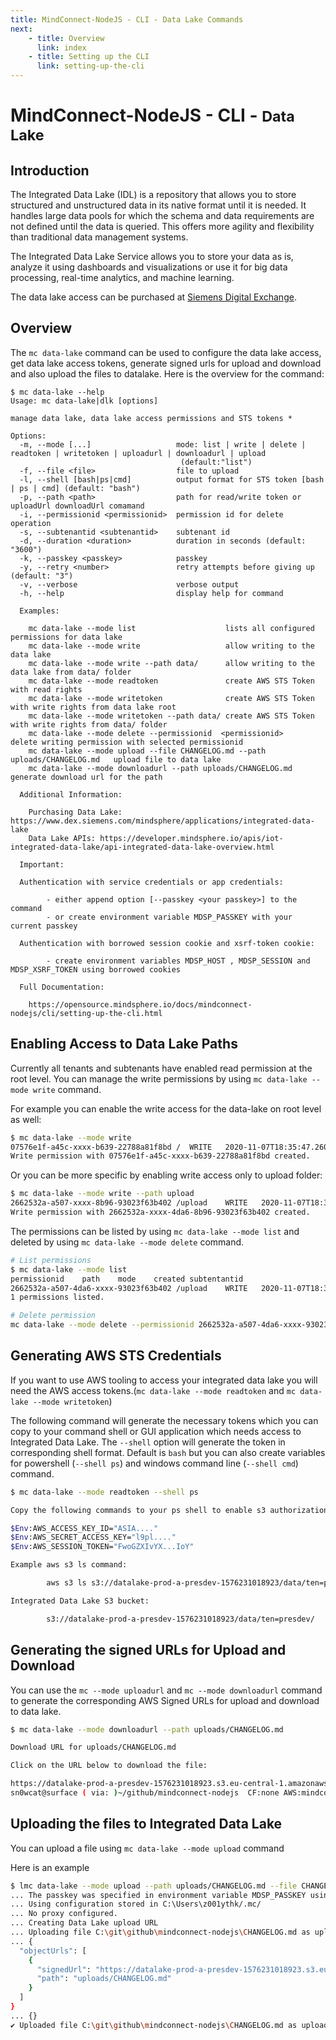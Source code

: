 ```yaml
---
title: MindConnect-NodeJS - CLI - Data Lake Commands
next:
    - title: Overview
      link: index
    - title: Setting up the CLI
      link: setting-up-the-cli
---
```


<!-- @format -->

# MindConnect-NodeJS - CLI - <small>Data Lake</small>

## Introduction

The Integrated Data Lake (IDL) is a repository that allows you to store structured and unstructured data in its native format until it is needed. It handles large data pools for which the schema and data requirements are not defined until the data is queried. This offers more agility and flexibility than traditional data management systems.

The Integrated Data Lake Service allows you to store your data as is, analyze it using dashboards and visualizations or use it for big data processing, real-time analytics, and machine learning.

The data lake access can be purchased at [Siemens Digital Exchange](https://www.dex.siemens.com/mindsphere/applications/integrated-data-lake).

## Overview

The `mc data-lake` command can be used to configure the data lake access, get data lake access tokens, generate signed urls for upload and download and also upload the files to datalake. Here is the overview for the command:

```text
$ mc data-lake --help
Usage: mc data-lake|dlk [options]

manage data lake, data lake access permissions and STS tokens *

Options:
  -m, --mode [...]                   mode: list | write | delete | readtoken | writetoken | uploadurl | downloadurl | upload
                                      (default:"list")
  -f, --file <file>                  file to upload
  -l, --shell [bash|ps|cmd]          output format for STS token [bash | ps | cmd] (default: "bash")
  -p, --path <path>                  path for read/write token or uploadUrl downloadUrl comamand
  -i, --permissionid <permissionid>  permission id for delete operation
  -s, --subtenantid <subtenantid>    subtenant id
  -d, --duration <duration>          duration in seconds (default: "3600")
  -k, --passkey <passkey>            passkey
  -y, --retry <number>               retry attempts before giving up (default: "3")
  -v, --verbose                      verbose output
  -h, --help                         display help for command

  Examples:

    mc data-lake --mode list                    lists all configured permissions for data lake
    mc data-lake --mode write                   allow writing to the data lake
    mc data-lake --mode write --path data/      allow writing to the data lake from data/ folder
    mc data-lake --mode readtoken               create AWS STS Token with read rights
    mc data-lake --mode writetoken              create AWS STS Token with write rights from data lake root
    mc data-lake --mode writetoken --path data/ create AWS STS Token with write rights from data/ folder
    mc data-lake --mode delete --permissionid  <permissionid>                    delete writing permission with selected permissionid
    mc data-lake --mode upload --file CHANGELOG.md --path uploads/CHANGELOG.md   upload file to data lake
    mc data-lake --mode downloadurl --path uploads/CHANGELOG.md                  generate download url for the path

  Additional Information:

    Purchasing Data Lake: https://www.dex.siemens.com/mindsphere/applications/integrated-data-lake
    Data Lake APIs: https://developer.mindsphere.io/apis/iot-integrated-data-lake/api-integrated-data-lake-overview.html

  Important:

  Authentication with service credentials or app credentials:

        - either append option [--passkey <your passkey>] to the command
        - or create environment variable MDSP_PASSKEY with your current passkey

  Authentication with borrowed session cookie and xsrf-token cookie:

        - create environment variables MDSP_HOST , MDSP_SESSION and MDSP_XSRF_TOKEN using borrowed cookies

  Full Documentation:

    https://opensource.mindsphere.io/docs/mindconnect-nodejs/cli/setting-up-the-cli.html
```

## Enabling Access to Data Lake Paths

Currently all tenants and subtenants have enabled read permission at the root level. You can manage the write permissions by using  `mc data-lake --mode write` command.

For example you can enable the write access for the data-lake on root level as well:

```bash
$ mc data-lake --mode write
07576e1f-a45c-xxxx-b639-22788a81f8bd /  WRITE   2020-11-07T18:35:47.260Z
Write permission with 07576e1f-a45c-xxxx-b639-22788a81f8bd created.
```

Or you can be more specific by enabling write access only to upload folder:

```bash
$ mc data-lake --mode write --path upload
2662532a-a507-xxxx-8b96-93023f63b402 /upload    WRITE   2020-11-07T18:37:59.347Z
Write permission with 2662532a-xxxx-4da6-8b96-93023f63b402 created.
```

The permissions can be listed by using `mc data-lake --mode list` and deleted by using `mc data-lake --mode delete` command.

```bash
# List permissions
$ mc data-lake --mode list
permissionid    path    mode    created subtentantid
2662532a-a507-4da6-xxxx-93023f63b402 /upload    WRITE   2020-11-07T18:37:59.000Z
1 permissions listed.

# Delete permission
mc data-lake --mode delete --permissionid 2662532a-a507-4da6-xxxx-93023f63b402
```

## Generating AWS STS Credentials

If you want to use AWS tooling to access your integrated data lake you will need the AWS access tokens.(`mc data-lake --mode readtoken` and `mc data-lake --mode writetoken`)

The following command will generate the necessary tokens which you can copy to your command shell or GUI application which needs access to Integrated Data Lake. The `--shell` option will generate the token in corresponding shell format. Default is `bash` but you can also create variables for powershell (`--shell ps`) and windows command line (`--shell cmd`) command.

```bash
$ mc data-lake --mode readtoken --shell ps

Copy the following commands to your ps shell to enable s3 authorization:

$Env:AWS_ACCESS_KEY_ID="ASIA...."
$Env:AWS_SECRET_ACCESS_KEY="l9pl...."
$Env:AWS_SESSION_TOKEN="FwoGZXIvYX...IoY"

Example aws s3 ls command:

        aws s3 ls s3://datalake-prod-a-presdev-1576231018923/data/ten=presdev/

Integrated Data Lake S3 bucket:

        s3://datalake-prod-a-presdev-1576231018923/data/ten=presdev/
```

## Generating the signed URLs for Upload and Download

You can use the `mc --mode uploadurl` and `mc --mode downloadurl` command to generate the corresponding AWS Signed URLs for upload and download to data lake.

```bash
$ mc data-lake --mode downloadurl --path uploads/CHANGELOG.md

Download URL for uploads/CHANGELOG.md

Click on the URL below to download the file:

https://datalake-prod-a-presdev-1576231018923.s3.eu-central-1.amazonaws.com/data/ten%3Dpresdev/uploads/CHANGELOG.md?response-cache-control=No-cache&X-Amz-Security-Token=IQo...&X-Amz-Algorithm=AWS4-HMAC-SHA256&X-Amz-Date=20201107T185706Z&X-Amz-SignedHeaders=host&X-Amz-Expires=7199&X-Amz-Credential=ASIAWX7P4S4D66C3ZEWI%2F20201107%2Feu-central-1%2Fs3%2Faws4_request&X-Amz-Signature=f98204d1ed3b21b58649a7fcd49e325ae9f823585f3b09e82c2835725590a041
sn0wcat@surface ( via: )~/github/mindconnect-nodejs  CF:none AWS:mindconnect.rocks (master)
```

## Uploading the files to Integrated Data Lake

You can upload a file using `mc data-lake --mode upload` command

Here is an example

```bash
$ lmc data-lake --mode upload --path uploads/CHANGELOG.md --file CHANGELOG.md --verbose
... The passkey was specified in environment variable MDSP_PASSKEY using service/app credentials
... Using configuration stored in C:\Users\z001ythk/.mc/
... No proxy configured.
... Creating Data Lake upload URL
... Uploading file C:\git\github\mindconnect-nodejs\CHANGELOG.md as uploads/CHANGELOG.md to data lake
... {
  "objectUrls": [
    {
      "signedUrl": "https://datalake-prod-a-presdev-1576231018923.s3.eu-central-1.amazonaws.com/data/ten%3Dpresdev/uploads/CHANGELOG.md?X-Amz-Security-Token=IQ...&X-Amz-Algorithm=AWS4-HMAC-SHA256&X-Amz-Date=20201107T185935Z&X-Amz-SignedHeaders=host&X-Amz-Expires=7200&X-Amz-Credential=ASIAWX7P4S4DYATVJUHG%2F20201107%2Feu-central-1%2Fs3%2Faws4_request&X-Amz-Signature=c1e45b001450639d25d209463b57c3fc7652e39f1c04d9688ed30e87c91795c3",
      "path": "uploads/CHANGELOG.md"
    }
  ]
}
... {}
✔ Uploaded file C:\git\github\mindconnect-nodejs\CHANGELOG.md as uploads/CHANGELOG.md to data lake
```
